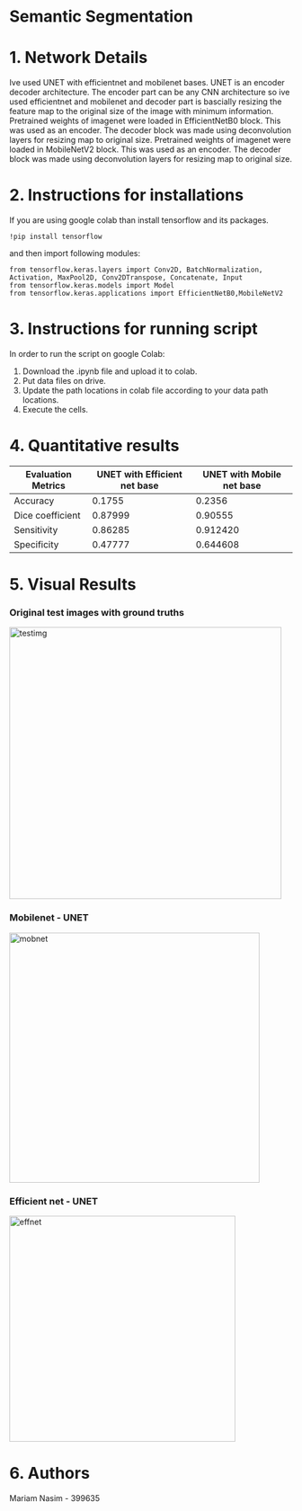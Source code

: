 # Semantic Segmentation
# 1. Network Details
Ive used UNET with efficientnet and mobilenet bases. UNET is an encoder decoder architecture. The encoder part can be any CNN architecture so ive used efficientnet and mobilenet and decoder part is bascially resizing the feature map to the original size of the image with minimum information.
Pretrained weights of imagenet were loaded in EfficientNetB0 block. This was used as an encoder. The decoder block was made using deconvolution layers for  resizing map to original size.
Pretrained weights of imagenet were loaded in MobileNetV2 block. This was used as an encoder. The decoder block was made using deconvolution layers for  resizing map to original size.

 
  
  # 2. Instructions for installations
 If you are using google colab than install tensorflow and its packages.

```
!pip install tensorflow
```  
and then import following modules:
```import tensorflow as tf
from tensorflow.keras.layers import Conv2D, BatchNormalization, Activation, MaxPool2D, Conv2DTranspose, Concatenate, Input
from tensorflow.keras.models import Model
from tensorflow.keras.applications import EfficientNetB0,MobileNetV2

```
# 3. Instructions for running script
In order to run the script on google Colab:
1. Download the .ipynb file and upload it to colab. 
2. Put data files on drive.
3. Update the path locations in colab file according to your data path locations.
4. Execute the cells.


 # 4. Quantitative results
 

|     Evaluation Metrics    |     UNET with Efficient net base    |     UNET with Mobile net base    |
|---------------------------|-------------------------------------|----------------------------------|
|     Accuracy              |     0.1755                          |                0.2356                   |
|     Dice coefficient      |     0.87999                         |                0.90555                  |
|     Sensitivity           |     0.86285                         |                   0.912420               |
|     Specificity           |     0.47777                         |                   0.644608               |

# 5. Visual Results 
### Original test images with ground truths

<img width="484" alt="testimg" src="https://github.com/mnasim99/CV-A2/assets/57056774/8e0a996d-832c-4517-b051-ccee449b2e0a">


### Mobilenet - UNET
<img width="445" alt="mobnet" src="https://github.com/mnasim99/CV-A2/assets/57056774/cb1f4ddb-f61b-44b0-836e-a36222646bd4">

### Efficient net - UNET
<img width="402" alt="effnet" src="https://github.com/mnasim99/CV-A2/assets/57056774/326f01bc-619b-4235-a75d-84c246565494">

# 6. Authors
Mariam Nasim - 399635







